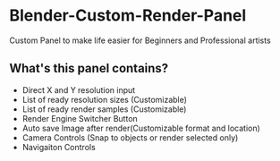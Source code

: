# Blender-Custom-Render-Panel
Custom Panel to make life easier for Beginners and Professional artists

## What's this panel contains?
- Direct X and Y resolution input
- List of ready resolution sizes (Customizable)
- List of ready render samples (Customizable)
- Render Engine Switcher Button
- Auto save Image after render(Customizable format and location)
- Camera Controls (Snap to objects or render selected only)
- Navigaiton Controls
